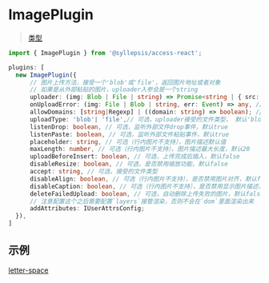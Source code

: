 # ImagePlugin <!-- {docsify-ignore-all} -->

> [类型](/zh-cn/plugins/types)

```typescript
import { ImagePlugin } from '@syllepsis/access-react';

plugins: [
  new ImagePlugin({
      // 图片上传方法，接受一个'blob'或'file'，返回图片地址或者对象
      // 如果是从外部粘贴的图片，uploader入参会是一个string
      uploader: (img: Blob | File | string) => Promise<string | { src: string, width: number, height: number }>,
      onUploadError: (img: File | Blob | string, err: Event) => any, // 上传失败回调
      allowDomains: [string|Regexp] | ((domain: string) => boolean); // 可选，图片src允许的值，匹配不上会触发uploader(没有配置则允许所有)
      uploadType: 'blob'| 'file',// 可选，uploader接受的文件类型， 默认'blob'
      listenDrop: boolean, // 可选，监听外部文件drop事件，默认true
      listenPaste: boolean, // 可选，监听外部文件粘贴事件，默认true
      placeholder: string, // 可选（行内图片不支持），图片描述默认值
      maxLength: number, // 可选（行内图片不支持），图片描述最大长度，默认20
      uploadBeforeInsert: boolean, // 可选，上传完成后插入，默认false
      disableResize: boolean, // 可选，是否禁用缩放功能，默认false
      accept: string, // 可选，接受的文件类型
      disableAlign: boolean, // 可选（行内图片不支持），是否禁用图片对齐，默认false
      disableCaption: boolean, // 可选（行内图片不支持），是否禁用显示图片描述，默认false
      deleteFailedUpload: boolean, // 可选，自动删除上传失败的图片，默认false
      // 注意配置这个之后需要配置`layers`接管渲染，否则不会在`dom`里面渲染出来
      addAttributes: IUserAttrsConfig;
  }),
]
```

## 示例

[letter-space](https://codesandbox.io/embed/plugin-image-u6994?hidenavigation=1 ':include :type=iframe width=100% height=500px')
